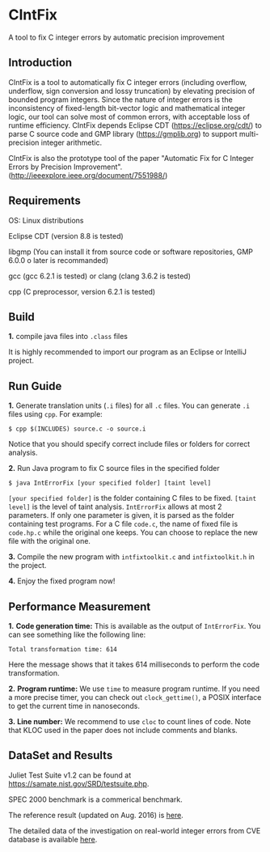 # CIntFix
A tool to fix C integer errors by automatic precision improvement

Introduction
-------------
CIntFix is a tool to automatically fix C integer errors (including overflow, underflow, sign conversion and lossy truncation) by elevating precision of bounded program integers. Since the nature of integer errors is the inconsistency of fixed-length bit-vector logic and mathematical integer logic, our tool can solve most of common errors, with acceptable loss of runtime efficiency. CIntFix depends Eclipse CDT (https://eclipse.org/cdt/) to parse C source code and GMP library (https://gmplib.org) to support multi-precision integer arithmetic.

CIntFix is also the prototype tool of the paper "Automatic Fix for C Integer Errors by Precision Improvement". (http://ieeexplore.ieee.org/document/7551988/)

Requirements
--------------
OS: Linux distributions

Eclipse CDT (version 8.8 is tested)

libgmp (You can install it from source code or software repositories, GMP 6.0.0 o later is recommanded)

gcc (gcc 6.2.1 is tested) or clang (clang 3.6.2 is tested)

cpp (C preprocessor, version 6.2.1 is tested)

Build
------
**1.** compile java files into `.class` files

It is highly recommended to import our program as an Eclipse or IntelliJ project.

Run Guide
---------
**1.** Generate translation units (`.i` files) for all `.c` files. You can generate `.i` files using `cpp`. For example:

    $ cpp $(INCLUDES) source.c -o source.i 

Notice that you should specify correct include files or folders for correct analysis.

**2.** Run Java program to fix C source files in the specified folder

    $ java IntErrorFix [your specified folder] [taint level]
  
`[your specified folder]` is the folder containing C files to be fixed. `[taint level]` is the level of taint analysis. `IntErrorFix` allows at most 2 parameters. If only one parameter is given, it is parsed as the folder containing test programs. For a C file `code.c`, the name of fixed file is `code.hp.c` while the original one keeps. You can choose to replace the new file with the original one.
  
**3.** Compile the new program with `intfixtoolkit.c` and `intfixtoolkit.h` in the project.

**4.** Enjoy the fixed program now!

Performance Measurement
-----------------------

**1.** **Code generation time:** This is available as the output of `IntErrorFix`. You can see something like the following line:

    Total transformation time: 614
    
Here the message shows that it takes 614 milliseconds to perform the code transformation.

**2.** **Program runtime:** We use `time` to measure program runtime. If you need a more precise timer, you can check out `clock_gettime()`, a POSIX interface to get the current time in nanoseconds.

**3.** **Line number:** We recommend to use `cloc` to count lines of code. Note that KLOC used in the paper does not include comments and blanks.

DataSet and Results
-------

Juliet Test Suite v1.2 can be found at https://samate.nist.gov/SRD/testsuite.php.

SPEC 2000 benchmark is a commerical benchmark.

The reference result (updated on Aug. 2016) is [here](https://github.com/45258E9F/CIntFix/releases/download/Experiment/Experiment_Data.ods).

The detailed data of the investigation on real-world integer errors from CVE database is available [here](https://github.com/45258E9F/CIntFix/releases/download/CVE/statistics.xlsx).
